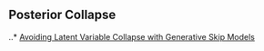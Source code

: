 ## Posterior Collapse

..* [Avoiding Latent Variable Collapse with Generative Skip Models](http://www.cs.columbia.edu/~blei/papers/DiengKimRushBlei2019.pdf)